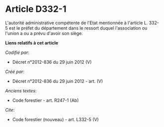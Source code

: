 # Article D332-1

L'autorité administrative compétente de l'Etat mentionnée à l'article L. 332-5 est le préfet du département dans le ressort
duquel l'association ou l'union a ou a prévu d'avoir son siège.

**Liens relatifs à cet article**

_Codifié par_:

  - Décret n°2012-836 du 29 juin 2012 (V)

_Créé par_:

  - Décret n°2012-836 du 29 juin 2012 - art. (V)

_Anciens textes_:

  - Code forestier - art. R247-1 (Ab)

_Cite_:

  - Code forestier (nouveau) - art. L332-5 (V)
